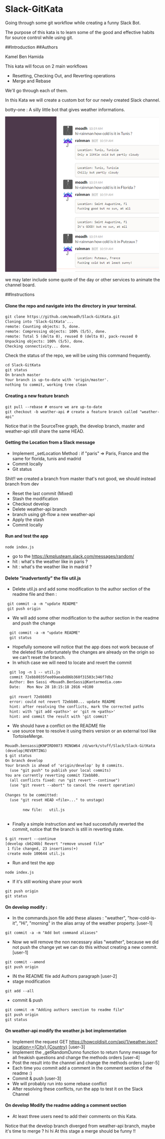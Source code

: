 # Slack-GitKata
Going through some git workflow while creating a funny Slack Bot.

The purpose of this kata is to learn some of the good and effective habits for source control while using git. 

##Introduction
##Authors

Kamel Ben Hamida

This kata will focus on 2 main workflows 

* Resetting, Checking Out, and Reverting operations
* Merge and Rebase

We'll go through each of them.

In this Kata we will create a custom bot for our newly created Slack channel.

botty-one : A silly little bot that gives weather informations.

<img src = "https://raw.githubusercontent.com/moadh/bottyslack/master/Capture.PNG" width = 500>


we may later include some quote of the day or other services to animate the channel board.



##Instructions

#### Clone the repo and navigate into the directory in your terminal.

```
git clone https://github.com/moadh/Slack-GitKata.git
Cloning into 'Slack-GitKata'...
remote: Counting objects: 5, done.
remote: Compressing objects: 100% (5/5), done.
remote: Total 5 (delta 0), reused 0 (delta 0), pack-reused 0
Unpacking objects: 100% (5/5), done.
Checking connectivity... done.
```
Check the status of the repo, we will be using this command frequently.
```
cd Slack-GitKata
git status
On branch master
Your branch is up-to-date with 'origin/master'.
nothing to commit, working tree clean
``` 

#### Creating a new feature branch 

```
git pull --rebase # ensure we are up-to-date
git checkout -b weather-api # create a feature branch called "weather-api"
```

Notice that in the SourceTree graph, the develop branch, master and weather-api still share the same HEAD.

#### Getting the Location from a Slack message
* Implement _setLocation Method : if "paris" => Paris, France and the same for florida, tunis and madrid
* Commit locally
* Git status

Shit!! we created a branch from master that's not good, we should instead branch from dev


* Reset the last commit (Mixed)
* Stash the modification
* Checkout develop
* Delete weather-api branch
* branch using git-flow a new weather-api
* Apply the stash
* Commit locally

#### Run and test the app
```
node index.js
```
* go to the https://kmplusteam.slack.com/messages/random/
* hit : what's the weather like in paris ?
* hit : what's the weather like in madrid ?


#### Delete "inadvertently" the file util.js
* Delete util.js and add some modification to the author section of the readme file and then :
```
 git commit -a -m "update README"
 git push origin
```

* We will add some other modification to the author section in the readme and push the change
```
  git commit -a -m "update README"
  git status
```

* Hopefully someone will notice that the app does not work because of the deleted file
 unfortunately the changes are already on the origin so we can't reset the branch.
* In which case we will need to locate and revert the commit
```
  git log -n 1 -- util.js
  commit 72ebb8035fee09aeabd86b360f31503c346f7db2
  Author: Ben Sassi <Mouadh.BenSassi@Kantarmedia.com>
  Date:   Mon Nov 28 18:15:18 2016 +0100

  git revert 72ebb803
  error: could not revert 72ebb80... update README
  hint: after resolving the conflicts, mark the corrected paths
  hint: with 'git add <paths>' or 'git rm <paths>'
  hint: and commit the result with 'git commit'
```

* We should have a conflict on the README file
* use source tree to resolve it using theirs version or an external tool like TortoiseMerge.
```
Mouadh.bensassi@KNPIRD0073 MINGW64 /d/work/stuff/Slack/Slack-GitKata (develop|REVERTING)
$ git status
On branch develop
Your branch is ahead of 'origin/develop' by 8 commits.
  (use "git push" to publish your local commits)
You are currently reverting commit 72ebb80.
  (all conflicts fixed: run "git revert --continue")
  (use "git revert --abort" to cancel the revert operation)

Changes to be committed:
  (use "git reset HEAD <file>..." to unstage)

        new file:   util.js


```

* Finally a simple instruction and we had successfully reverted the commit, notice that the branch is still in reverting state.
```
$ git revert --continue
[develop cb6246b] Revert "remove unused file"
 1 file changed, 23 insertions(+)
 create mode 100644 util.js
```

* Run and test the app
```
node index.js
```
* If it's still working share your work
```
git push origin
git status
```

#### On develop modify :

* In the commands.json file add these aliases : "weather", "how-cold-is-it", "Hi", "morning" in the alias array 
of the weather property. [user-1]
```
git commit -a -m "Add bot command aliases"
```
* Now we will remove the non necessary alias "weather", because we did not push the change yet we can do this without creating a new commit. [user-1]
```
git commit --amend
git push origin
```

* IN the README file add Authors paragraph [user-2]
* stage modification
```
git add --all
```
* commit & push
```
git commit -m "Adding authors seection to readme file"
git push origin
git status
```

#### On weather-api modify the weather.js bot implementation

* Implement the request GET https://howcoldisit.com/api/1/weather.json?location=={City},{Country} [user-3]
* Implement the _getRandomDunno function to return funny message for all freakish questions and change the methods orders [user-4]
* Post the result into the channel and change the methods orders [user-5]
* Each time you commit add a comment in the comment section of the readme :)
* Commit & push [user-3]
* We will probably run into some rebase conflict
* After resolving these conflicts, run the app to test it on the Slack Channel


#### On develop Modify the readme adding a comment section

* At least three users need to add their comments on this Kata. 
 

Notice that the develop branch diverged from weather-api branch, maybe it's time to merge ? hi hi
At this stage a merge should be funny !!





